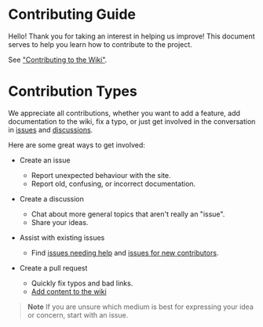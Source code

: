 # Contributing Guide

Hello! Thank you for taking an interest in helping us improve! This document serves to help you learn how to contribute to the project.

See ["Contributing to the Wiki"](./CONTRIBUTING-WIKI.md).

# Contribution Types

We appreciate all contributions, whether you want to add a feature, add documentation to the wiki, fix a typo, or just get involved in the conversation in [issues](https://github/LuaLS/website/issues) and [discussions](https://github.com/LuaLS/website/discussions).

Here are some great ways to get involved:

- Create an issue
  - Report unexpected behaviour with the site.
  - Report old, confusing, or incorrect documentation.

- Create a discussion
  - Chat about more general topics that aren't really an "issue".
  - Share your ideas.

- Assist with existing issues
  - Find [issues needing help](https://github.com/LuaLS/website/labels/help%20wanted) and [issues for new contributors](https://github.com/LuaLS/website/contribute).

- Create a pull request
  - Quickly fix typos and bad links.
  - [Add content to the wiki](./CONTRIBUTING-WIKI.md)

> **Note**
> If you are unsure which medium is best for expressing your idea or concern, start with an issue.
